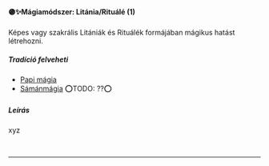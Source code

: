 #### 🟣✨Mágiamódszer: Litánia/Rituálé (1)

Képes vagy szakrális Litániák és Rituálék formájában mágikus hatást létrehozni.

##### Tradíció felveheti

- [Papi mágia](../100_papimagia.md)
- [Sámánmágia](../051_06_samanmagia.md) ⭕TODO: ??⭕

##### Leírás

xyz

<br />

---
